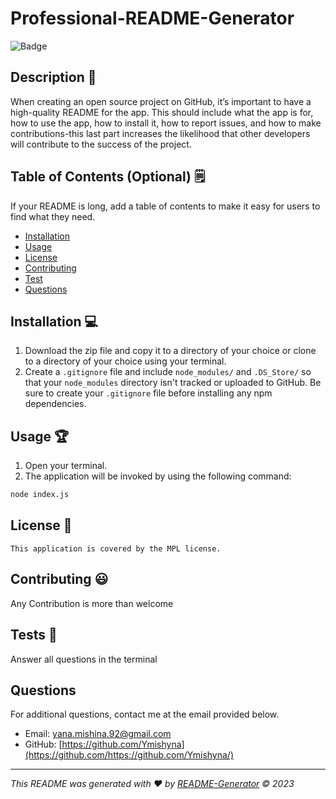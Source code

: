 # Professional-README-Generator

  ![Badge](https://img.shields.io/badge/license-MPL-yellowgreen.svg)

## Description 📝

  When creating an open source project on GitHub, it’s important to have a high-quality README for the app. This should include what the app is for, how to use the app, how to install it, how to report issues, and how to make contributions-this last part increases the likelihood that other developers will contribute to the success of the project. 
  
## Table of Contents (Optional) 🗒

If your README is long, add a table of contents to make it easy for users to find what they need.

- [Installation](#installation-💻)
- [Usage](#usage-🏆)
- [License](#license-📛)
- [Contributing](#contributing-😃)
- [Test](#Test-🧪)
- [Questions](#questions)

## Installation 💻

  1. Download the zip file and copy it to a directory of your choice or clone to a directory of your choice using your terminal. 
  2. Create a `.gitignore` file and include `node_modules/` and `.DS_Store/` so that your `node_modules` directory isn't tracked or uploaded to GitHub. Be sure to create your `.gitignore` file before installing any npm dependencies.

## Usage  🏆

1. Open your terminal.
2. The application will be invoked by using the following command:

```bash
node index.js
```

## License 📛
    This application is covered by the MPL license.

## Contributing  😃
 
  Any Contribution is more than welcome

## Tests  🧪

  Answer all questions in the terminal

## Questions

For additional questions, contact me at the email provided below. 

- Email: yana.mishina.92@gmail.com
- GitHub: [https://github.com/Ymishyna](https://github.com/https://github.com/Ymishyna/)

---

_This README was generated with ❤️ by [README-Generator](https://github.com/Ymishyna/Professional-README-Generator) © 2023_
